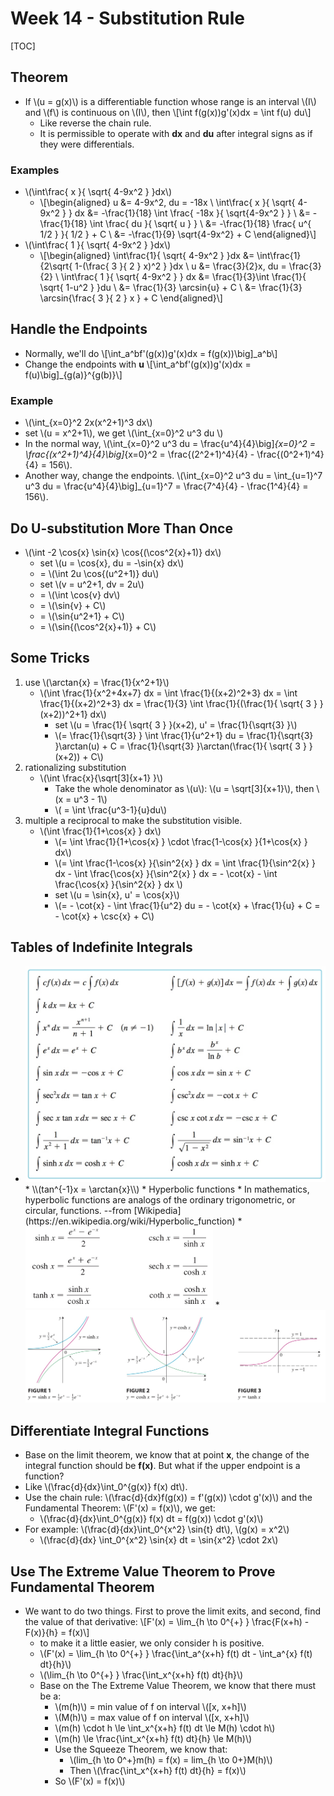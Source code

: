 # Week 14 - Substitution Rule

[TOC]

## Theorem

* If \\(u = g(x)\\) is a differentiable function whose range is an interval \\(I\\) and \\(f\\) is continuous on \\(I\\), then \\[\int f(g(x))g'(x)dx = \int f(u) du\\]
    * Like reverse the chain rule.
    * It is permissible to operate with **dx** and **du** after integral signs as if they were differentials.

### Examples

* \\(\int\frac{ x }{ \sqrt{ 4-9x^2 } }dx\\)
    * \\[\begin{aligned}
        u &= 4-9x^2, du = -18x \\
        \int\frac{ x }{ \sqrt{ 4-9x^2 } } dx &= -\frac{1}{18} \int \frac{ -18x }{ \sqrt{4-9x^2 } } \\
        &= -\frac{1}{18} \int \frac{ du }{ \sqrt{ u } } \\
        &= -\frac{1}{18} \frac{ u^{ 1/2 } }{ 1/2 } + C \\
        &= -\frac{1}{9} \sqrt{4-9x^2} + C
        \end{aligned}\\]
* \\(\int\frac{ 1 }{ \sqrt{ 4-9x^2 } }dx\\)
    * \\[\begin{aligned}
        \int\frac{1}{ \sqrt{ 4-9x^2 } }dx &= \int\frac{1}{2\sqrt{ 1-(\frac{ 3 }{ 2 } x)^2 } }dx \\
        u &= \frac{3}{2}x, du = \frac{3}{2} \\
         \int\frac{ 1 }{ \sqrt{ 4-9x^2 } } dx &= \frac{1}{3}\int \frac{1}{ \sqrt{ 1-u^2 } }du \\
         &= \frac{1}{3} \arcsin{u} + C \\
         &= \frac{1}{3} \arcsin{\frac{ 3 }{ 2 } x } + C
        \end{aligned}\\]

## Handle the Endpoints
* Normally, we'll do \\[\int_a^bf'(g(x))g'(x)dx = f(g(x))\big]_a^b\\]
* Change the endpoints with **u** \\[\int_a^bf'(g(x))g'(x)dx = f(u)\big]_{g(a)}^{g(b)}\\]

### Example

* \\(\int_{x=0}^2 2x(x^2+1)^3 dx\\)
* set \\(u = x^2+1\\), we get \\(\int_{x=0}^2 u^3 du \\)
* In the normal way, \\(\int_{x=0}^2 u^3 du = \frac{u^4}{4}\big]_{x=0}^2 = \frac{(x^2+1)^4}{4}\big]_{x=0}^2 = \frac{(2^2+1)^4}{4} - \frac{(0^2+1)^4}{4} = 156\\).
* Another way, change the endpoints. \\(\int_{x=0}^2 u^3 du = \int_{u=1}^7 u^3 du = \frac{u^4}{4}\big]_{u=1}^7 = \frac{7^4}{4} - \frac{1^4}{4} = 156\\).

## Do U-substitution More Than Once

* \\(\int -2 \cos{x} \sin{x} \cos{(\cos^2{x}+1)} dx\\)
    * set \\(u = \cos{x}, du = -\sin{x} dx\\)
    * = \\(\int 2u \cos{(u^2+1)} du\\)
    * set \\(v = u^2+1, dv = 2u\\)
    * = \\(\int \cos{v} dv\\)
    * = \\(\sin{v} + C\\)
    * = \\(\sin{u^2+1} + C\\)
    * = \\(\sin{(\cos^2{x}+1)} + C\\)

## Some Tricks

1. use \\(\arctan{x} = \frac{1}{x^2+1}\\)
    * \\(\int \frac{1}{x^2+4x+7} dx = \int \frac{1}{(x+2)^2+3} dx = \int \frac{1}{(x+2)^2+3} dx = \frac{1}{3} \int \frac{1}{(\frac{1}{ \sqrt{ 3 } }(x+2))^2+1} dx\\)
        * set \\(u = \frac{1}{ \sqrt{ 3 } }(x+2), u' = \frac{1}{\sqrt{3} }\\)
        * \\(= \frac{1}{\sqrt{3} } \int \frac{1}{u^2+1} du = \frac{1}{\sqrt{3} }\arctan(u) + C = \frac{1}{\sqrt{3} }\arctan(\frac{1}{ \sqrt{ 3 } }(x+2)) + C\\)
2. rationalizing substitution
    * \\(\int \frac{x}{\sqrt[3]{x+1} }\\)
        * Take the whole denominator as \\(u\\): \\(u = \sqrt[3]{x+1}\\), then \\(x = u^3 - 1\\)
        * \\( = \int \frac{u^3-1}{u}du\\)
3. multiple a reciprocal to make the substitution visible.
    * \\(\int \frac{1}{1+\cos{x} } dx\\)
        * \\(= \int \frac{1}{1+\cos{x} }  \cdot \frac{1-\cos{x} }{1+\cos{x} } dx\\)
        * \\(= \int \frac{1-\cos{x} }{\sin^2{x} } dx = \int \frac{1}{\sin^2{x} } dx - \int \frac{\cos{x} }{\sin^2{x} } dx = - \cot{x} - \int \frac{\cos{x} }{\sin^2{x} } dx \\)
        * set \\(u = \sin{x}, u' = \cos{x}\\)
        * \\(= - \cot{x} - \int \frac{1}{u^2} du = - \cot{x} + \frac{1}{u} + C = - \cot{x} + \csc{x} + C\\)

## Tables of Indefinite Integrals

* <img src="media/15133099702627.jpg" width=500 />
    * \\(tan^{-1}x = \arctan{x}\\)
    * Hyperbolic functions 
        * In mathematics, hyperbolic functions are analogs of the ordinary trigonometric, or circular, functions. --from [Wikipedia](https://en.wikipedia.org/wiki/Hyperbolic_function)
        * <img src="media/15133242016684.jpg" width=300 />
        * <img src="media/15133241702183.jpg" width=600 />

## Differentiate Integral Functions

* Base on the limit theorem, we know that at point **x**, the change of the integral function should be **f(x)**. But what if the upper endpoint is a function? 
* Like \\(\frac{d}{dx}\int_0^{g(x)} f(x) dt\\).
* Use the chain rule: \\(\frac{d}{dx}f(g(x)) = f'(g(x)) \cdot g'(x)\\) and the Fundamental Theorem: \\(F'(x) = f(x)\\), we get:
    * \\(\frac{d}{dx}\int_0^{g(x)} f(x) dt = f(g(x)) \cdot g'(x)\\)
* For example: \\(\frac{d}{dx}\int_0^{x^2} \sin{t} dt\\), \\(g(x) = x^2\\)
    * \\(\frac{d}{dx} \int_0^{x^2} \sin{x} dt = \sin{x^2} \cdot 2x\\)

## Use The Extreme Value Theorem to Prove Fundamental Theorem

* We want to do two things. First to prove the limit exits, and second, find the value of that derivative: \\[F'(x) = \lim_{h \to 0^{+} } \frac{F(x+h) - F(x)}{h} = f(x)\\]
    * to make it a little easier, we only consider h is positive.
    * \\(F'(x) = \lim_{h \to 0^{+} } \frac{\int_a^{x+h} f(t) dt - \int_a^{x} f(t) dt}{h}\\)
    * \\(\lim_{h \to 0^{+} } \frac{\int_x^{x+h} f(t) dt}{h}\\)
    * Base on the The Extreme Value Theorem, we know that there must be a: 
        * \\(m(h)\\) = min value of f on interval \\([x, x+h]\\)
        * \\(M(h)\\) = max value of f on interval \\([x, x+h]\\)
        * \\(m(h) \cdot h \le \int_x^{x+h} f(t) dt \le M(h) \cdot h\\)
        * \\(m(h) \le \frac{\int_x^{x+h} f(t) dt}{h} \le M(h)\\)
        * Use the Squeeze Theorem, we know that:
            * \\(lim_{h \to 0^+}m(h) = f(x) = lim_{h \to 0+}M(h)\\)
            * Then \\(\frac{\int_x^{x+h} f(t) dt}{h} = f(x)\\)
        * So \\(F'(x) = f(x)\\)

